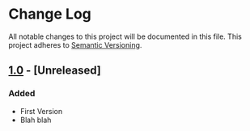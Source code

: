 # Change Log

All notable changes to this project will be documented in this file.
This project adheres to [Semantic Versioning](http://semver.org/).

## [1.0](https://github.comcast.com/VariousArtists/RepoTest/compare/v1.0...dev) - [Unreleased]

### Added
* First Version
* Blah blah
